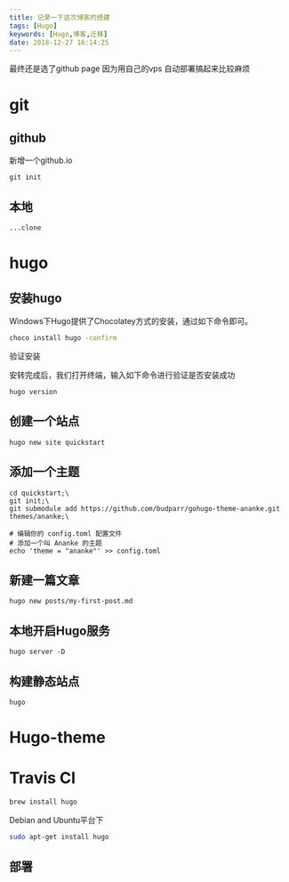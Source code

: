 ```yaml
---
title: 记录一下这次博客的搭建
tags: [Hugo]
keywords: [Hugo,博客,迁移]
date: 2018-12-27 16:14:25
---
```


最终还是选了github page
因为用自己的vps 自动部署搞起来比较麻烦

# git

## github
新增一个github.io
```git
git init
```
## 本地
```git
...clone 
```

# hugo

## 安装hugo
Windows下Hugo提供了Chocolatey方式的安装，通过如下命令即可。

```bash
choco install hugo -confirm
```

验证安装

安转完成后，我们打开终端，输入如下命令进行验证是否安装成功
```
hugo version
```


## 创建一个站点
```
hugo new site quickstart
```

## 添加一个主题
```
cd quickstart;\
git init;\
git submodule add https://github.com/budparr/gohugo-theme-ananke.git themes/ananke;\

# 编辑你的 config.toml 配置文件
# 添加一个叫 Ananke 的主题
echo 'theme = "ananke"' >> config.toml
```

## 新建一篇文章

```
hugo new posts/my-first-post.md
```

## 本地开启Hugo服务
```
hugo server -D
```

## 构建静态站点
```
hugo
```

# Hugo-theme

# Travis CI


```bash
brew install hugo
```
Debian and Ubuntu平台下

```bash
sudo apt-get install hugo
```

## 部署
